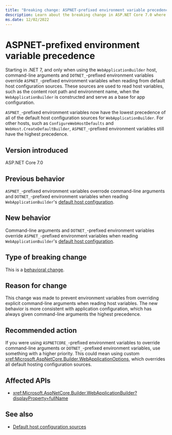 ```yaml
---
title: "Breaking change: ASPNET-prefixed environment variable precedence"
description: Learn about the breaking change in ASP.NET Core 7.0 where ASPNET-prefixed environment variables now have the lowest precedence for WebApplicationBuilder.
ms.date: 12/02/2022
---
```

# ASPNET-prefixed environment variable precedence

Starting in .NET 7, and only when using the `WebApplicationBuilder` host, command-line arguments and `DOTNET_`-prefixed environment variables override `ASPNET_`-prefixed environment variables when reading from default host configuration sources. These sources are used to read host variables, such as the content root path and environment name, when the `WebApplicationBuilder` is constructed and serve as a base for app configuration.

`ASPNET_`-prefixed environment variables now have the lowest precedence of all of the default host configuration sources for `WebApplicationBuilder`. For other hosts, such as `ConfigureWebHostDefaults` and `WebHost.CreateDefaultBuilder`, `ASPNET_`-prefixed environment variables still have the highest precedence.

## Version introduced

ASP.NET Core 7.0

## Previous behavior

`ASPNET_`-prefixed environment variables overrode command-line arguments and `DOTNET_`-prefixed environment variables when reading `WebApplicationBuilder`'s [default host configuration](/aspnet/core/fundamentals/configuration/#default-host-configuration-sources).

## New behavior

Command-line arguments and `DOTNET_`-prefixed environment variables override `ASPNET_`-prefixed environment variables when reading `WebApplicationBuilder`'s [default host configuration](/aspnet/core/fundamentals/configuration/#default-host-configuration-sources).

## Type of breaking change

This is a [behavioral change](../../categories.md#behavioral-change).

## Reason for change

This change was made to prevent environment variables from overriding explicit command-line arguments when reading host variables. The new behavior is more consistent with application configuration, which has always given command-line arguments the highest precedence.

## Recommended action

If you were using `ASPNETCORE_`-prefixed environment variables to override command-line arguments or `DOTNET_`-prefixed environment variables, use something with a higher priority. This could mean using custom <xref:Microsoft.AspNetCore.Builder.WebApplicationOptions>, which overrides all default hosting configuration sources.

## Affected APIs

- <xref:Microsoft.AspNetCore.Builder.WebApplicationBuilder?displayProperty=fullName>

## See also

- [Default host configuration sources](/aspnet/core/fundamentals/configuration/#default-host-configuration-sources)
